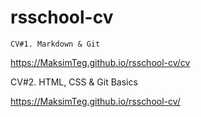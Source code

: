 # rsschool-cv



	CV#1. Markdown & Git
  
  https://MaksimTeg.github.io/rsschool-cv/cv
  
  CV#2. HTML, CSS & Git Basics
  
  
  https://MaksimTeg.github.io/rsschool-cv/